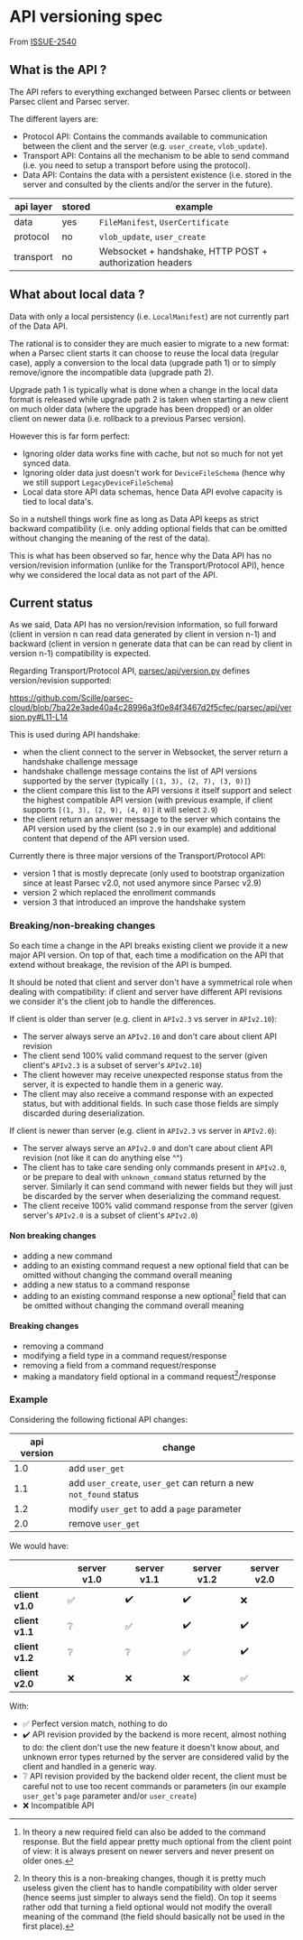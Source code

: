<!-- Parsec Cloud (https://parsec.cloud) Copyright (c) BUSL-1.1 2016-present Scille SAS -->

# API versioning spec

From [ISSUE-2540](https://github.com/Scille/parsec-cloud/issues/2540)

## What is the API ?

The API refers to everything exchanged between Parsec clients or between Parsec client and Parsec server.

The different layers are:

- Protocol API: Contains the commands available to communication between the client and the server (e.g. `user_create`, `vlob_update`).
- Transport API: Contains all the mechanism to be able to send command (i.e. you need to setup a transport before using the protocol).
- Data API: Contains the data with a persistent existence (i.e. stored in the server and consulted by the clients and/or the server in the future).

| api layer | stored | example                                                  |
| --------- | ------ | -------------------------------------------------------- |
| data      | yes    | `FileManifest`, `UserCertificate`                        |
| protocol  | no     | `vlob_update`, `user_create`                             |
| transport | no     | Websocket + handshake, HTTP POST + authorization headers |

## What about local data ?

Data with only a local persistency (i.e. `LocalManifest`) are not currently part of the Data API.

The rational is to consider they are much easier to migrate to a new format: when a Parsec client starts it
can choose to reuse the local data (regular case), apply a conversion to the local data (upgrade path 1) or
to simply remove/ignore the incompatible data (upgrade path 2).

Upgrade path 1 is typically what is done when a change in the local data format is released while upgrade path 2 is taken
when starting a new client on much older data (where the upgrade has been dropped) or an older client on newer data (i.e. rollback to a previous Parsec version).

However this is far form perfect:

- Ignoring older data works fine with cache, but not so much for not yet synced data.
- Ignoring older data just doesn't work for `DeviceFileSchema` (hence why we still support `LegacyDeviceFileSchema`)
- Local data store API data schemas, hence Data API evolve capacity is tied to local data's.

So in a nutshell things work fine as long as Data API keeps as strict backward compatibility (i.e. only adding optional fields that can be omitted without changing the meaning of the rest of the data).

This is what has been observed so far, hence why the Data API has no version/revision information (unlike for the Transport/Protocol API), hence why we considered the local data as not part of the API.

## Current status

As we said, Data API has no version/revision information, so full forward (client in version n can read data generated by client in version n-1) and backward (client in version n generate data that can be can read by client in version n-1) compatibility is expected.

Regarding Transport/Protocol API, [parsec/api/version.py](https://github.com/Scille/parsec-cloud/blob/7ba22e3ade40a4c28996a3f0e84f3467d2f5cfec/parsec/api/version.py) defines version/revision supported:

<https://github.com/Scille/parsec-cloud/blob/7ba22e3ade40a4c28996a3f0e84f3467d2f5cfec/parsec/api/version.py#L11-L14>

This is used during API handshake:

- when the client connect to the server in Websocket, the server return a handshake challenge message
- handshake challenge message contains the list of API versions supported by the server (typically `[(1, 3), (2, 7), (3, 0)]`)
- the client compare this list to the API versions it itself support and select the highest compatible API version (with previous example, if client supports `[(1, 3), (2, 9), (4, 0)]` it will select `2.9`)
- the client return an answer message to the server which contains the API version used by the client (so `2.9` in our example) and additional content that depend of the API version used.

Currently there is three major versions of the Transport/Protocol API:

- version 1 that is mostly deprecate (only used to bootstrap organization since at least Parsec v2.0,  not used anymore since Parsec v2.9)
- version 2 which replaced the enrollment commands
- version 3 that introduced an improve the handshake system

### Breaking/non-breaking changes

So each time a change in the API breaks existing client we provide it a new major API version.
On top of that, each time a modification on the API that extend without breakage, the revision of the API is bumped.

It should be noted that client and server don't have a symmetrical role when dealing with compatibility: if client and server have different API revisions we consider it's the client job to handle the differences.

If client is older than server (e.g. client in `APIv2.3` vs server in `APIv2.10`):

- The server always serve an `APIv2.10` and don't care about client API revision
- The client send 100% valid command request to the server (given client's `APIv2.3` is a subset of server's `APIv2.10`)
- The client however may receive unexpected response status from the server, it is expected to handle them in a generic way.
- The client may also receive a command response with an expected status, but with additional fields. In such case those fields are simply discarded during deserialization.

If client is newer than server (e.g. client in `APIv2.3` vs server in `APIv2.0`):

- The server always serve an `APIv2.0` and don't care about client API revision (not like it can do anything else ^^)
- The client has to take care sending only commands present in `APIv2.0`, or be prepare to deal with `unknown_command` status returned by the server. Similarly it can send command with newer fields but they will just be discarded  by the server when deserializing the command request.
- The client receive 100% valid command response from the server (given server's `APIv2.0` is a subset of client's `APIv2.0`)

#### Non breaking changes

- adding a new command
- adding to an existing command request a new optional field that can be omitted without changing the command overall meaning
- adding a new status to a command response
- adding to an existing command response a new optional[^1] field that can be omitted without changing the command overall meaning

[^1]: In theory a new required field can also be added to the command response. But the field appear pretty much optional from the client point of view: it is always present on newer servers and never present on older ones.

#### Breaking changes

- removing a command
- modifying a field type in a command request/response
- removing a field from a command request/response
- making a mandatory field optional in a command request[^2]/response

[^2]: In theory this is a non-breaking changes, though it is pretty much useless given the client has to handle compatibility with older server (hence seems just simpler to always send the field). On top it seems rather odd that turning a field optional would not modify the overall meaning of the command (the field should basically not be used in the first place).

### Example

Considering the following fictional API changes:

| api version | change                                                            |
| ----------- | ----------------------------------------------------------------- |
| 1.0         | add `user_get`                                                    |
| 1.1         | add `user_create`, `user_get` can return a new `not_found` status |
| 1.2         | modify `user_get` to add a `page` parameter                       |
| 2.0         | remove `user_get`                                                 |

We would have:

|                 | server v1.0 | server v1.1 | server v1.2 | server v2.0 |
| --------------- | ----------- | ----------- | ----------- | ----------- |
| **client v1.0** | ✅           | ✔️           | ✔️           | ❌           |
| **client v1.1** | ❔           | ✅           | ✔️           | ✔️           |
| **client v1.2** | ❔           | ❔           | ✅           | ✔️           |
| **client v2.0** | ❌           | ❌           | ❌           | ✅           |

With:

- ✅ Perfect version match, nothing to do
- ✔️ API revision provided by the backend is more recent, almost nothing to do: the client don't use the new feature it doesn't know about, and unknown error types returned by the server are considered valid by the client and handled in a generic way.
- ❔ API revision provided by the backend older recent, the client must be careful not to use too recent commands or parameters (in our example `user_get`'s `page` parameter and/or `user_create`)
- ❌ Incompatible API

